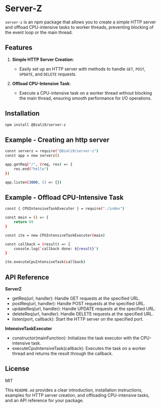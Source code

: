 # Server-Z

`server-z` is an npm package that allows you to create a simple HTTP server and offload CPU-intensive tasks to worker threads, preventing blocking of the event loop or the main thread.


## Features

1. **Simple HTTP Server Creation**:
   - Easily set up an HTTP server with methods to handle `GET`, `POST`, `UPDATE`, and `DELETE` requests.
   
2. **Offload CPU-Intensive Task**:
   - Execute a CPU-intensive task on a worker thread without blocking the main thread, ensuring smooth performance for I/O operations.


## Installation

```bash
npm install @8zali9/server-z
```


## Example - Creating an http server

```bash
const serverz = require("@8zali9/server-z")
const app = new serverz()

app.getReq("/", (req, res) => {
    res.end("hello")
})

app.listen(3000, () => {})
```


## Example - Offload CPU-Intensive Task

```bash
const { CPUIntensiveTaskExecuter } = require("./index")

const main = () => {
    return 89
}

const ite = new CPUIntensiveTaskExecuter(main)

const callback = (result) => {
    console.log(`callback done: ${result}`)
}

ite.executeCpuIntensiveTask(callback)
```


## API Reference

**ServerZ**
- getReq(url, handler): Handle GET requests at the specified URL.
- postReq(url, handler): Handle POST requests at the specified URL.
- updateReq(url, handler): Handle UPDATE requests at the specified URL.
- deleteReq(url, handler): Handle DELETE requests at the specified URL.
- listen(port, callback): Start the HTTP server on the specified port.

**IntensiveTaskExecuter**
- constructor(mainFunction): Initializes the task executor with the CPU-intensive task.
- executeCpuIntensiveTask(callback): Executes the task on a worker thread and returns the result through the callback.


## License

MIT

This `README.md` provides a clear introduction, installation instructions, examples for HTTP server creation, and offloading CPU-intensive tasks, and an API reference for your package.